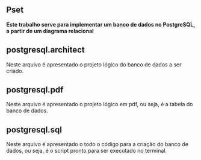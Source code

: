 ## Pset
**Este trabalho serve para implementar um banco de dados no
PostgreSQL, a partir de um diagrama relacional**

## postgresql.architect
Neste arquivo é apresentado o projeto lógico do banco de dados a ser criado.

## postgresql.pdf
Neste arquivo é apresentado o projeto lógico em pdf, ou seja, é a tabela do banco de dados.

## postgresql.sql
Neste arquivo é apresentado o todo o código para a criação do banco de dados, ou seja, é o script pronto para ser executado no terminal.

